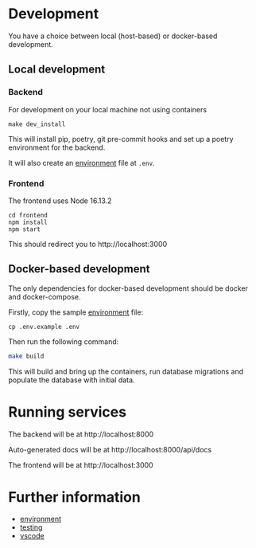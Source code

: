 # Development

You have a choice between local (host-based) or docker-based development.

## Local development

### Backend

For development on your local machine not using containers

```shell
make dev_install
```

This will install pip, poetry, git pre-commit hooks and set up a poetry environment for the backend.

It will also create an [environment](./environment.md) file at `.env`.

### Frontend

The frontend uses Node 16.13.2

```
cd frontend
npm install
npm start
```

This should redirect you to http://localhost:3000

## Docker-based development

The only dependencies for docker-based development should be docker and docker-compose.

Firstly, copy the sample [environment](./environment.md) file:

```shell
cp .env.example .env
```

Then run the following command:

```bash
make build
```

This will build and bring up the containers, run database migrations and populate the database with initial data.

# Running services

The backend will be at http://localhost:8000

Auto-generated docs will be at http://localhost:8000/api/docs

The frontend will be at http://localhost:3000

# Further information

- [environment](./environment.md)
- [testing](./testing.md)
- [vscode](./vscode.md)